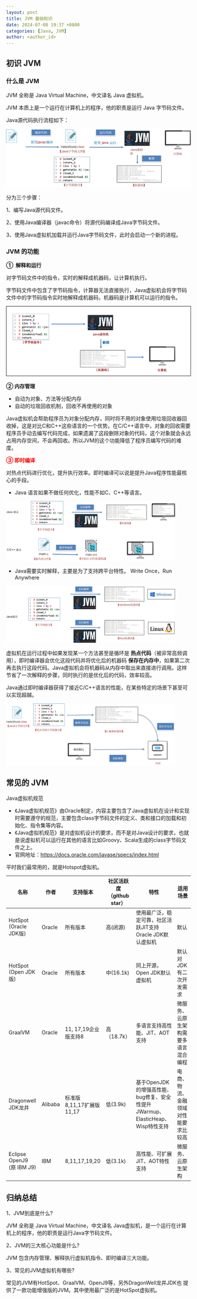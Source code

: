 ```yaml
---
layout: post
title: JVM 基础知识
date: 2024-07-08 19:37 +0800
categories: [Java, JVM]
author: <author_id>  
---
```


## 初识 JVM

### 什么是 JVM

JVM 全称是 Java Virtual Machine，中文译名 Java 虚拟机。

JVM 本质上是一个运行在计算机上的程序，他的职责是运行 Java 字节码文件。

Java源代码执行流程如下：

<img src="../media/2024-07-08-%E5%88%9D%E8%AF%86-jvm/image-20240708194335589.png" alt="image-20240708194335589" style="zoom:50%;" />

分为三个步骤：

1、编写Java源代码文件。

2、使用Java编译器（javac命令）将源代码编译成Java字节码文件。

3、使用Java虚拟机加载并运行Java字节码文件，此时会启动一个新的进程。



### JVM 的功能

**①  解释和运行**

对字节码文件中的指令，实时的解释成机器码，让计算机执行。

字节码文件中包含了字节码指令，计算器无法直接执行，Java虚拟机会将字节码文件中的字节码指令实时地解释成机器码，机器码是计算机可以运行的指令。

<img src="../media/2024-07-08-%E5%88%9D%E8%AF%86-jvm/1280X1280.PNG" alt="1280X1280" style="zoom:50%;" />



**②  内存管理**

- 自动为对象、方法等分配内存
- 自动的垃圾回收机制，回收不再使用的对象

Java虚拟机会帮助程序员为对象分配内存，同时将不用的对象使用垃圾回收器回收掉，这是对比C和C++这些语言的一个优势。在C/C++语言中，对象的回收需要程序员手动去编写代码完成，如果遗漏了这段删除对象的代码，这个对象就会永远占用内存空间，不会再回收。所以JVM的这个功能降低了程序员编写代码的难度。

**<font color='red'>③  即时编译 </font>**

对热点代码进行优化，提升执行效率。即时编译可以说是提升Java程序性能最核心的手段。



- Java 语言如果不做任何优化，性能不如C、C++等语言。

<img src="../media/2024-07-08-%E5%88%9D%E8%AF%86-jvm/image-20240708194857441.png" alt="image-20240708194857441" style="zoom:45%;" />

- Java需要实时解释，主要是为了支持跨平台特性。 Write Once，Run Anywhere 



<img src="../media/2024-07-08-%E5%88%9D%E8%AF%86-jvm/image-20240708195019757.png" alt="image-20240708195019757" style="zoom:45%;" />



虚拟机在运行过程中如果发现某一个方法甚至是循环是 **热点代码**（被非常高频调用），即时编译器会优化这段代码并将优化后的机器码 **保存在内存中**，如果第二次再去执行这段代码。Java虚拟机会将机器码从内存中取出来直接进行调用。这样节省了一次解释的步骤，同时执行的是优化后的代码，效率较高。

Java通过即时编译器获得了接近C/C++语言的性能，在某些特定的场景下甚至可以实现超越。

<img src="../media/2024-07-08-%E5%88%9D%E8%AF%86-jvm/image-20240708195108821.png" alt="image-20240708195108821" style="zoom:45%;" />



## 常见的 JVM

Java虚拟机规范

- 《Java虚拟机规范》由Oracle制定，内容主要包含了Java虚拟机在设计和实现时需要遵守的规范，主要包含class字节码文件的定义、类和接口的加载和初始化、指令集等内容。
- 《Java虚拟机规范》是对虚拟机设计的要求，而不是对Java设计的要求，也就是说虚拟机可以运行在其他的语言比如Groovy、Scala生成的class字节码文件之上。
- 官网地址：https://docs.oracle.com/javase/specs/index.html



平时我们最常用的，就是Hotspot虚拟机。

| 名称                       | 作者    | 支持版本                  | 社区活跃度（github star） | 特性                                                         | 适用场景                             |
| -------------------------- | ------- | ------------------------- | ------------------------- | ------------------------------------------------------------ | ------------------------------------ |
| HotSpot (Oracle JDK版)     | Oracle  | 所有版本                  | 高(闭源)                  | 使用最广泛，稳定可靠，社区活跃JIT支持Oracle JDK默认虚拟机    | 默认                                 |
| HotSpot (Open JDK版)       | Oracle  | 所有版本                  | 中(16.1k)                 | 同上开源，Open JDK默认虚拟机                                 | 默认对JDK有二次开发需求              |
| GraalVM                    | Oracle  | 11, 17,19企业版支持8      | 高（18.7k）               | 多语言支持高性能、JIT、AOT支持                               | 微服务、云原生架构需要多语言混合编程 |
| Dragonwell JDK龙井         | Alibaba | 标准版 8,11,17扩展版11,17 | 低(3.9k)                  | 基于OpenJDK的增强高性能、bug修复、安全性提升JWarmup、ElasticHeap、Wisp特性支持 | 电商、物流、金融领域对性能要求比较高 |
| Eclipse OpenJ9 (原 IBM J9) | IBM     | 8,11,17,19,20             | 低(3.1k)                  | 高性能、可扩展JIT、AOT特性支持                               | 微服务、云原生架构                   |

## 归纳总结

1、JVM到底是什么?

JVM 全称是 Java Virtual Machine，中文译名 Java虚拟机，是一个运行在计算机上的程序，他的职责是运行Java字节码文件。

2、JVM的三大核心功能是什么?

JVM 包含内存管理、解释执行虚拟机指令、即时编译三大功能。

3、常见的JVM虚拟机有哪些?

常见的JVM有HotSpot、GraalVM、OpenJ9等，另外DragonWell龙井JDK也 提供了一款功能增强版的JVM。其中使用最广泛的是HotSpot虚拟机。

